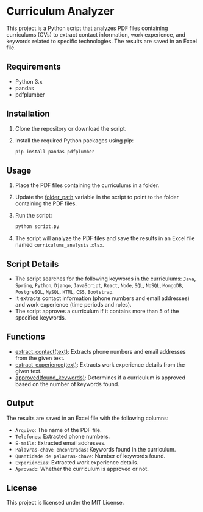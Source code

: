 # Curriculum Analyzer

This project is a Python script that analyzes PDF files containing curriculums (CVs) to extract contact information, work experience, and keywords related to specific technologies. The results are saved in an Excel file.

## Requirements

- Python 3.x
- pandas
- pdfplumber

## Installation

1. Clone the repository or download the script.
2. Install the required Python packages using pip:

    ```sh
    pip install pandas pdfplumber
    ```

## Usage

1. Place the PDF files containing the curriculums in a folder.
2. Update the [folder_path](http://_vscodecontentref_/1) variable in the script to point to the folder containing the PDF files.
3. Run the script:

    ```sh
    python script.py
    ```

4. The script will analyze the PDF files and save the results in an Excel file named `curriculums_analysis.xlsx`.

## Script Details

- The script searches for the following keywords in the curriculums: `Java`, `Spring`, `Python`, `Django`, `JavaScript`, `React`, `Node`, `SQL`, `NoSQL`, `MongoDB`, `PostgreSQL`, `MySQL`, `HTML`, `CSS`, `Bootstrap`.
- It extracts contact information (phone numbers and email addresses) and work experience (time periods and roles).
- The script approves a curriculum if it contains more than 5 of the specified keywords.

## Functions

- [extract_contact(text)](http://_vscodecontentref_/2): Extracts phone numbers and email addresses from the given text.
- [extract_experience(text)](http://_vscodecontentref_/3): Extracts work experience details from the given text.
- [approved(found_keywords)](http://_vscodecontentref_/4): Determines if a curriculum is approved based on the number of keywords found.

## Output

The results are saved in an Excel file with the following columns:
- `Arquivo`: The name of the PDF file.
- `Telefones`: Extracted phone numbers.
- `E-mails`: Extracted email addresses.
- `Palavras-chave encontradas`: Keywords found in the curriculum.
- `Quantidade de palavras-chave`: Number of keywords found.
- `Experiências`: Extracted work experience details.
- `Aprovado`: Whether the curriculum is approved or not.

## License

This project is licensed under the MIT License.